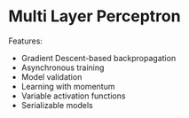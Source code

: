 # Multi Layer Perceptron

Features:
* Gradient Descent-based backpropagation
* Asynchronous training
* Model validation
* Learning with momentum
* Variable activation functions
* Serializable models